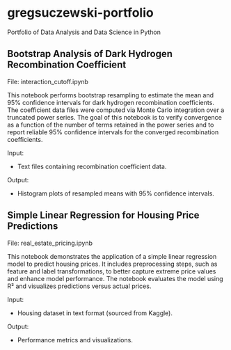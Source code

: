 # gregsuczewski-portfolio

Portfolio of Data Analysis and Data Science in Python

Bootstrap Analysis of Dark Hydrogen Recombination Coefficient
-------------------------------------------------------------

File: interaction_cutoff.ipynb

This notebook performs bootstrap resampling to estimate the mean and 95% confidence intervals 
for dark hydrogen recombination coefficients. The coefficient data files were computed via Monte Carlo 
integration over a truncated power series. The goal of this notebook is to verify convergence 
as a function of the number of terms retained in the power series and to report reliable 95% 
confidence intervals for the converged recombination coefficients.

Input:
- Text files containing recombination coefficient data.

Output:
- Histogram plots of resampled means with 95% confidence intervals.


Simple Linear Regression for Housing Price Predictions
-------------------------------------------------------------

File: real_estate_pricing.ipynb

This notebook demonstrates the application of a simple linear regression model to predict housing prices.
It includes preprocessing steps, such as feature and label transformations, to better capture extreme price
values and enhance model performance. The notebook evaluates the model using R² and visualizes predictions
versus actual prices.

Input:
- Housing dataset in text format (sourced from Kaggle).

Output:
- Performance metrics and visualizations.

